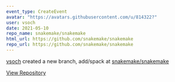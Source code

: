 ```yaml
---
event_type: CreateEvent
avatar: "https://avatars.githubusercontent.com/u/814322?"
user: vsoch
date: 2021-05-10
repo_name: snakemake/snakemake
html_url: https://github.com/snakemake/snakemake
repo_url: https://github.com/snakemake/snakemake
---
```


<a href='https://github.com/vsoch' target='_blank'>vsoch</a> created a new branch, add/spack at <a href='https://github.com/snakemake/snakemake' target='_blank'>snakemake/snakemake</a>

<a href='https://github.com/snakemake/snakemake' target='_blank'>View Repository</a>